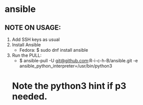 # ansible

## NOTE ON USAGE:

1. Add SSH keys as usual
2. Install Ansible
   - Fedora: $ sudo dnf install ansible
3. Run the PULL:
   - $ ansible-pull -U git@github.com:R-i-c-h-B/ansible.git -e ansible_python_interpreter=/usr/bin/python3
   # Note the python3 hint if p3 needed.
   
   
   
